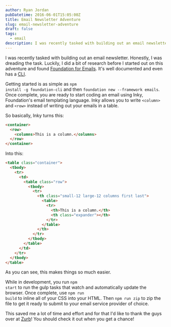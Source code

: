 ```yaml
---
author: Ryan Jordan
pubDatetime: 2016-06-01T15:05:00Z
title: Email Newsletter Adventure
slug: email-newsletter-adventure
draft: false
tags:
  - email
description: I was recently tasked with building out an email newsletter. Honestly, I was dreading the task. Luckily, I did a bit of research before I started out on this adventure and found [Foundation for Emails](http://foundation.zurb.com/emails.html). It's well documented and even has a [CLI](http://foundation.zurb.com/emails/docs/sass-guide.html).
---
```


I was recently tasked with building out an email newsletter. Honestly, I was dreading the task. Luckily, I did a bit of research before I started out on this adventure and found [Foundation for Emails](http://foundation.zurb.com/emails.html). It's well documented and even has a [CLI](http://foundation.zurb.com/emails/docs/sass-guide.html).

Getting started is as simple as <code class="language-none">npm install -g foundation-cli</code> and then <code class="language-none">foundation new \-\-framework emails</code>. Once complete, you are ready to start coding an email using Inky, Foundation's email templating language. Inky allows you to write `<column>` and `<row>` instead of writing out your emails in a table.

<!--more-->

So basically, Inky turns this:

```html
<container>
  <row>
    <columns>This is a column.</columns>
  </row>
</container>
```

Into this:

```html
<table class="container">
  <tbody>
    <tr>
      <td>
        <table class="row">
          <tbody>
            <tr>
              <th class="small-12 large-12 columns first last">
                <table>
                  <tr>
                    <th>This is a column.</th>
                    <th class="expander"></th>
                  </tr>
                </table>
              </th>
            </tr>
          </tbody>
        </table>
      </td>
    </tr>
  </tbody>
</table>
```

As you can see, this makes things so much easier.

While in development, you run <code class="language-none">npm start</code> to run the gulp tasks that watch and automatically update the browser. Once complete, use <code class="language-none">npm run build</code> to inline all of your CSS into your HTML. Then <code class="language-none">npm run zip</code> to zip the file to get it ready to submit to your email service provider of choice.

This saved me a lot of time and effort and for that I'd like to thank the guys over at [Zurb](http://foundation.zurb.com/)! You should check it out when you get a chance!

